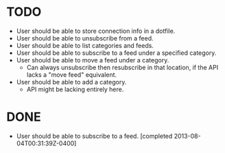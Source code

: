 # TODO
- User should be able to store connection info in a dotfile.
- User should be able to unsubscribe from a feed.
- User should be able to list categories and feeds.
- User should be able to subscribe to a feed under a specified category.
- User should be able to move a feed under a category.
  - Can always unsubscribe then resubscribe in that location, if the API lacks
    a "move feed" equivalent.
- User should be able to add a category.
  - API might be lacking entirely here.

# DONE
- User should be able to subscribe to a feed.
  [completed 2013-08-04T00:31:39Z-0400]

